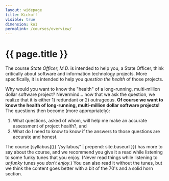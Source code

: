 ```yaml
---
layout: widepage
title: Kickoff
visible: true
dimension: ko1
permalink: /courses/overview/
---
```


# {{ page.title }}

The course *State Officer, M.D.* is intended to help you, a State Officer, think critically about software and information technology projects. More specifically, it is intended to help you *question the health* of those projects.

Why would you want to know the "health" of a long-running, multi-million dollar software project? Nevermind... now that we ask the question, we realize that it is either 1) redundant or 2) outrageous. **Of course we want to know the health of long-running, multi-million dollar software projects!** The questions then become (more appropriately):

1. What questions, asked of whom, will help me make an accurate assessment of project health?, and  
2. What do I need to know to know if the answers to those questions are accurate and honest.

The course [syllabus]({{ '/syllabus/' | prepend: site.baseurl }}) has more to say about the course, and we recommend you give it a read while listening to some funky tunes that you enjoy. (Never read things while listening to *unfunky* tunes you *don't enjoy*.) You can also read it without the tunes, but we think the content goes better with a bit of the 70's and a solid horn section.

